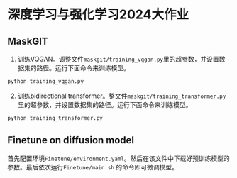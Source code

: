 # 深度学习与强化学习2024大作业

## MaskGIT

1. 训练VQGAN。调整文件```maskgit/training_vqgan.py```里的超参数，并设置数据集的路径。运行下面命令来训练模型。

 ```bash
 python training_vqgan.py
 ```

 2. 训练bidirectional transformer。整文件```maskgit/training_transformer.py```里的超参数，并设置数据集的路径。运行下面命令来训练模型。

 ```bash
 python training_transformer.py
 ```

 ## Finetune on diffusion model

首先配置环境```Finetune/environment.yaml```。然后在该文件中下载好预训练模型的参数。最后依次运行```Finetune/main.sh``` 的命令即可微调模型。